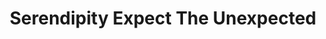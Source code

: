 ---
title: "Serendipity Expect The Unexpected"
url: /buffalo/serendipity-expect-the-unexpected/
shop: Allgemein
---